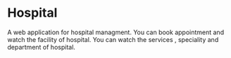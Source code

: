 # Hospital

A web application for hospital managment.
You can book appointment and watch the facility of hospital.
You can watch the services , speciality and department of hospital.
